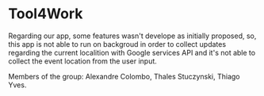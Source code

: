 # Tool4Work

Regarding our app, some features wasn't develope as initially proposed, so, this app is not able to run on backgroud in order to collect
updates regarding the current localition with Google services API and it's not able to collect the event location from the user input.

Members of the group: Alexandre Colombo, Thales Stuczynski, Thiago Yves.
